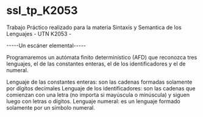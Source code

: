 # ssl_tp_K2053
Trabajo Práctico realizado para la materia Sintaxis y Semantica de los Lenguajes - UTN K2053 -

-----Un escáner elemental-----

Programaremos un autómata finito determinístico (AFD) que reconozca tres lenguajes, el de las
constantes enteras, el de los identificadores y el de numeral.

Lenguaje de las constantes enteras: son las cadenas formadas solamente por dígitos decimales
Lenguaje de los identificadores: son las cadenas que comienzan con una letra (no importa si mayúscula
o minúscula) y siguen luego con letras o dígitos.
Lenguaje numeral: es un lenguaje formado solamente por un símbolo numeral.
